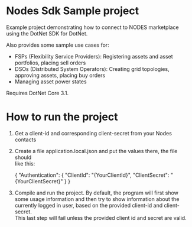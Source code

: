 # Nodes Sdk Sample project

Example project demonstrating how to connect to NODES marketplace using 
the DotNet SDK for DotNet.  

Also provides some sample use cases for: 
 - FSPs (Flexibility Service Providers): Registering assets and asset portfolios, placing sell orders
 - DSOs (Distributed System Operators): Creating grid topologies, approving assets, placing buy orders
 - Managing asset power states  

Requires DotNet Core 3.1.

# How to run the project


1) Get a client-id and corresponding client-secret from your Nodes contacts

2) Create a file application.local.json and put the values there, the file should  
   like this: 
   
   {
     "Authentication": {
       "ClientId": "{YourClientId}",
       "ClientSecret": "{YourClientSecret}"
     }
   }
   
3) Compile and run the project. By default, the program will first show some 
   usage information and then try to show information about the currently 
   logged in user, based on the provided client-id and client-secret.  
   This last step will fail unless the provided client id and secret are valid.  
    